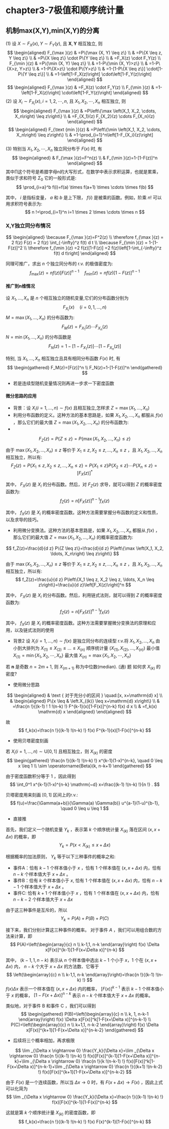 # chapter3-7极值和顺序统计量

## 机制max(X,Y),min(X,Y)的分离

(1) 设 $X \sim F_X(x), Y \sim F_Y(y)$, 且 $\boldsymbol{X}, \boldsymbol{Y}$ 相互独立, 则
$$
\begin{aligned}
F_{\max }(z) & =P\{\max (X, Y) \leq z\} \\
& =P\{X \leq z, Y \leq z\} \\
& =P\{X \leq z\} \cdot P\{Y \leq z\} \\
& =F_X(z) \cdot F_Y(z) \\
F_{\min }(z) & =P\{\min (X, Y) \leq z\} \\
& =1-P\{\min (X, Y)>z\} \\
& =1-P\{X>z, Y>z\} \\
& =1-P\{X>z\} \cdot P\{Y>z\} \\
& =1-[1-P\{X \leq z\}] \cdot[1-P\{Y \leq z\}] \\
& =1-\left[1-F_X(z)\right] \cdot\left[1-F_Y(z)\right]
\end{aligned}
$$
$$
\begin{aligned}
F_{\max }(z) & =F_X(z) \cdot F_Y(z) \\
F_{\min }(z) & =1-\left[1-F_X(z)\right] \cdot\left[1-F_Y(z)\right]
\end{aligned}
$$
(2) 设 $X_i \sim F_{X_i}(x), i=1,2, \cdots, n$, 且 $X_1, X_2, \cdots, X_n$ 相互独立,
则
$$
\begin{aligned}
F_{\max }(z) & =P\left\{\max \left(X_1, X_2, \cdots, X_n\right) \leq z\right\} \\
& =F_{X_1}(z) F_{X_2}(z) \cdots F_{X_n}(z)
\end{aligned}
$$
$$
\begin{aligned}
F_{\text {min }}(z) & =P\left\{\min \left(X_1, X_2, \cdots, X_n\right) \leq z\right\} \\
& =1-\prod_{i=1}^n\left[1-F_{X_i}(z)\right]
\end{aligned}
$$
(3) 特别当 $X_1, X_2, \cdots, X_n$ 独立同分布于 $F(x)$ 时, 有
$$
\begin{aligned}
& F_{\max }(z)=F^n(z) \\
& F_{\min }(z)=1-[1-F(z)]^n
\end{aligned}
$$
其中$\prod$这个符号是希腊字母n的大写形式，在数学中表示求积运算，也就是累乘，类似于求和符号 $\Sigma_0$ 它的一般形式是:
$$
\prod_{i=a}^b f(i)=f(a) \times f(a+1) \times \cdots \times f(b)
$$

其中， $i$ 是指标变量， $a$ 和 $b$ 是上下限， $f(i)$ 是被乘的函数。例如，阶乘 $n !$ 可以用求积符号表示为:
$$
n !=\prod_{i=1}^n i=1 \times 2 \times \cdots \times n
$$

### X,Y独立同分布情况

$$
\begin{aligned}
\because F_{\max }(z)=F^2(z) \\
\therefore f_{\max }(z) = 2 f(z) F(z) = 2 f(z) \int_{-\infty}^z f(t) d t \\
\because F_{\min }(z) = 1-[1-F(z)]^2 \\
\therefore f_{\min }(z) =2 f(z)[1-F(z)] =2 f(z)\left[1-\int_{-\infty}^z f(t) d t\right]
\end{aligned}
$$

同理可推广，求出 $n$ 个独立同分布的 r.v. 的极值密度为:
$$
f_{\max }(z)=n f(z)[F(z)]^{n-1} \quad f_{\min }(z)=n f(z)[1-F(z)]^{n-1}
$$

#### 推广到n维情况

设 $X_1, \ldots, X_n$ 是 $n$ 个相互独立的随机变量,它们的分布函数分别为
$$
F_{X_i}(x) \quad(i=0,1, \ldots, n)
$$
$M=\max \left(X_1, \ldots, X_n\right)$ 的分布函数为:
$$
F_M(z)=F_{X_1}(z) \cdots F_{X_n}(z)
$$
$N=\min \left(X_1, \ldots, X_n\right)$ 的分布函数是
$$
F_N(z)=1-\left[1-F_{X_1}(z)\right] \cdots\left[1-F_{X_n}(z)\right]
$$

特别, 当 $X_1, \ldots, X_n$ 相互独立且具有相同分布函数 $F(x)$ 时, 有
$$
\begin{gathered}
F_M(z)=[F(z)]^n \\
F_N(z)=1-[1-F(z)]^n
\end{gathered}
$$

- 若是连续型随机变量情况则再进一步求一下密度函数

#### 微分思路的应用

- 背景：设 $X_i(i=1, \ldots, n) \sim f(x)$ 且相互独立,怎样求 $Z=\max \left(X_1, \ldots, X_n\right)$
- 利用分布函数的定义。这种方法的基本思路是，如果 $X_1, X_2, \ldots, X_n$ 都服从 $f(x)$ ，那么它们的最大值 $Z=\max \left(X_1, X_2, \ldots, X_n\right)$ 的分布函数为:
- 
$$
F_Z(z)=P\{Z \leq z\}=P\left\{\max \left(X_1, X_2, \ldots, X_n\right) \leq z\right\}
$$

由于 $\max \left(X_1, X_2, \ldots, X_n\right) \leq z$ 等价于 $X_1 \leq z, X_2 \leq z, \ldots, X_n \leq z$ ，且 $X_1, X_2, \ldots, X_n$ 相互独立，所以有:
$$
F_Z(z)=P\left\{X_1 \leq z, X_2 \leq z, \ldots, X_n \leq z\right\}=P\left\{X_1 \leq z\right\} P\left\{X_2 \leq z\right\} \cdots P\left\{X_n \leq z\right\}=\left[F_X(z)\right]^*
$$

其中， $F_X(z)$ 是 $X_i$ 的分布函数。然后，对 $F_Z(z)$ 求导，就可以得到 $Z$ 的概率密度函数为:
$$
f_Z(z)=n\left[F_X(z)\right]^{n-1} f_X(z)
$$

其中， $f_X(z)$ 是 $X_i$ 的概率密度函数。这种方法需要掌握分布函数的定义和性质，以及求导的技巧。

- 利用微分变换法。这种方法的基本思路是，如果 $X_1, X_2, \ldots, X_n$ 都服从 $f(x)$ ，那么它们的最大值 $Z=\max \left(X_1, X_2, \ldots, X_n\right)$ 的概率密度函数为:

$$
f_Z(z)=\frac{d}{d z} P\{Z \leq z\}=\frac{d}{d z} P\left\{\max \left(X_1, X_2, \ldots, X_n\right) \leq z\right\}
$$

由于 $\max \left(X_1, X_2, \ldots, X_n\right) \leq z$ 等价于 $X_1 \leq z, X_2 \leq z, \ldots, X_n \leq z$ ，且 $X_1, X_2, \ldots, X_n$ 相互独立，所以有:
$$
f_Z(z)=\frac{u}{d z} P\left\{X_1 \leq z, X_2 \leq z, \ldots, X_n \leq z\right\}=\frac{u}{d z}\left[F_X(z)\right]^n
$$

其中， $F_X(z)$ 是 $X_i$ 的分布函数。然后，利用链式法则，就可以得到 $Z$ 的概率密度函数为:
$$
f_Z(z)=n\left[F_X(z)\right]^{n-1} f_X(z)
$$

其中， $f_X(z)$ 是 $X_i$ 的概率密度函数。这种方法需要掌握微分变换法的原理和应用，以及链式法则的使用

- 背景2
设 $X_i(i=1, \ldots, n) \sim f(x)$ 是独立同分布的连续型 r.v.将 $X_1, X_2, \ldots, X_n$ 由小到大排列为 $X_{(1)} \leq X_{(2)} \leq \ldots \leq X_{(n)}$
顺序统计量 $\left(X_{(1)}, X_{(2)}, \ldots, X_{(n)}\right)$
最小值 $X_{(1)}=\min \left\{X_1, X_2, \cdots, X_n\right\}$
最大值 $X_{(n)}=\max \left\{X_1, X_2, \cdots, X_n\right\}$

若 $\boldsymbol{n}$ 是奇数 $n=2 m+1$, 则 $X_{(m+1)}$ 称为中位数(median).
(通) 题 如何求 $X_{(k)}$ 的密度?

- 使用微分思路

$$
\begin{aligned}
& \text { 对于充分小的区间 } \quad:[x, x+\mathrm{d} x] \\
& \begin{aligned}
P\{x \leq & \left.X_{(k)} \leq x+\mathrm{d} x\right\} \\
& =\frac{n !}{(k-1) ! 1 !(n-k) !} F^{k-1}(x)[1-F(x)]^{n-k} f(x) d x \\
& =f_k(x) \mathrm{d} x
\end{aligned}
\end{aligned}
$$

故
$$
f_k(x)=\frac{n !}{(k-1) !(n-k) !} f(x) F^{k-1}(x)[1-F(x)]^{n-k}
$$

- 使用贝塔密度刻画

若 $X_i(i=1, \ldots, n) \sim \mathrm{U}[0,1]$ 且相互独立，则 $X_{(k)}$ 的密度
$$
\begin{gathered}
\frac{n !}{(k-1) !(n-k) !} x^{k-1}(1-x)^{n-k}, \quad 0 \leq x \leq 1 \\
\sim \operatorname{Beta}(k, n-k+1)
\end{gathered}
$$

由于密度函数积分等于 1 ，因此得到
$$
\int_0^1 x^{k-1}(1-x)^{n-k} \mathrm{~d} x=\frac{(k-1) !(n-k) !}{n !} .
$$

贝塔密度用来刻画 $[0,1]$ 区间上的r.v.:
$$
f(u)=\frac{\Gamma(a+b)}{\Gamma(a) \Gamma(b)} u^{a-1}(1-u)^{b-1}, \quad 0 \leq u \leq 1
$$

- 直接推

首先，我们定义一个随机变量 $Y_k$ ，表示第 $k$ 个顺序统计量 $X_{(k)}$ 落在区间 $(x, x+\Delta x)$ 的概率，即
$$
Y_k=P\left(x<X_{(k)} \leq x+\Delta x\right)
$$

根据概率的加法原则， $Y_k$ 等于以下三种事件的概率之和:
- 事件A：恰有 $k-1$ 个样本值小于 $x$ ，恰有 1 个样本值在 $(x, x+\Delta x)$ 内，恰有 $n-k$ 个样本值大于 $x+\Delta x$ 。
- 事件B：佮有 $k$ 个样本值小于 $x$, 恰有 1 个样本值在 $(x, x+\Delta x)$ 内，恰有 $n-k-1$ 个样本值大于 $x+\Delta x$ 。
- 事件C: 恰有 $k+1$ 个样本值小于 $x$ ，恰有 1 个样本值在 $(x, x+\Delta x)$ 内，恰有 $n-k-2$ 个样本值大于 $x+\Delta x$

由于这三种事件是互斥的，所以
$$
Y_k=P(A)+P(B)+P(C)
$$

接下来，我们分别计算这三种事件的概率。
对于事件 $A$ ，我们可以用组合数的方法来计算，即
$$
P(A)=\left(\begin{array}{c}
n \\
k-1,1, n-k
\end{array}\right) f(x) \Delta x[F(x)]^{k-1}[1-F(x+\Delta x)]^{n-k}
$$

其中， $(k-1,1, n-k)$ 表示从 $n$ 个样本值中选出 $k-1$ 个小于 $x ， 1$ 个在 $(x, x+\Delta x)$ 内， $n-k$ 个大于 $x+\Delta x$ 的方法数、它等于
$$
\left(\begin{array}{c}
n \\
k-1,1, n-k
\end{array}\right)=\frac{n !}{(k-1) !(n-k) !}
$$
$f(x) \Delta x$ 表示一个样本值在 $(x, x+\Delta x)$ 内的概率， $[F(x)]^{k-1}$ 表示 $k-1$ 个样本值小于 $x$ 的概率， $[1-F(x+\Delta x)]^{n-k}$ 表示 $n-k$ 个样本值大于 $x+\Delta x$ 的概率。

类似地，对于事件 $\mathrm{B}$ 和事件 $\mathrm{C}$ ，我们可以得到
$$
\begin{gathered}
P(B)=\left(\begin{array}{c}
n \\
k, 1, n-k-1
\end{array}\right) f(x) \Delta x[F(x)]^k[1-F(x+\Delta x)]^{n-k-1} \\
P(C)=\left(\begin{array}{c}
n \\
k+1,1, n-k-2
\end{array}\right) f(x) \Delta x[F(x)]^{k+1}[1-F(x+\Delta x)]^{n-k-2}
\end{gathered}
$$

- 后续将三个概率相加，再求极限

$$
\lim _{\Delta x \rightarrow 0} \frac{Y_k}{\Delta x}=\lim _{\Delta x \rightarrow 0} \frac{n !}{(k-1) !(n-k) !} f(x)[F(x)]^{k-1}[1-F(x+\Delta x)]^{n-k}+\lim _{\Delta x \rightarrow 0} \frac{n !}{k !(n-k-1) !} f(x)[F(x)]^k[1-F(x+\Delta x)]^{n-k-1}+\lim _{\Delta x \rightarrow 0} \frac{n !}{(k+1) !(n-k-2) !} f(x)[F(x)]^{k+1}[1-F(x+\Delta x)]^{n-k-2}
$$

由于 $F(x)$ 是一个连续函数，所以当 $\Delta x \rightarrow 0$ 时，有 $F(x+\Delta x) \rightarrow F(x)$ ，因此上式可以化简为
$$
\lim _{\Delta x \rightarrow 0} \frac{Y_k}{\Delta x}=\frac{n !}{(k-1) !(n-k) !} f(x)[F(x)]^{k-1}[1-F(x)]^{n-k}
$$

这就是第 $k$ 个顺序统计量 $X_{(k)}$ 的密度函数，即
$$
f_k(x)=\frac{n !}{(k-1) !(n-k) !} f(x) F(x)^{k-1}[1-F(x)]^{n-k}
$$